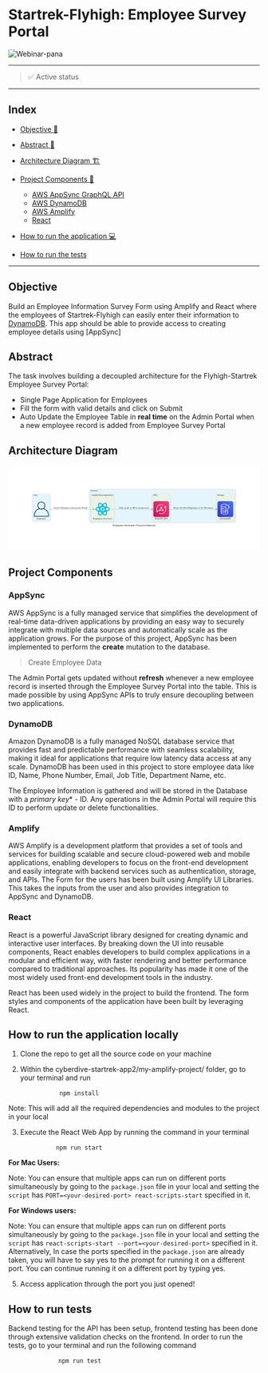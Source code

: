 # Startrek-Flyhigh: Employee Survey Portal

![Webinar-pana](https://user-images.githubusercontent.com/46862684/229015820-c303a49e-dd60-4381-a77a-165e0f9aa562.svg)

----- 

> ✅ Active status <br>


----- 

## Index
  - [Objective 🎯](#objective)
  - [Abstract 📝](#abstract)
  - [Architecture Diagram 🏗](#architecture-diagram)
  - [Project Components 💽](#project-components)
    - [AWS AppSync GraphQL API](#AppSync)
    - [AWS DynamoDB ](#DynamoDB)
    - [AWS Amplify](#Amplify)
    - [React](#React)


  - [How to run the application 💻](#how-to-run-the-application-locally)
  - [How to run the tests ](#how-to-run-tests)
----- 

## Objective
Build an Employee Information Survey Form using Amplify and React where the employees of Startrek-Flyhigh can easily enter their information to [DynamoDB](https://aws.amazon.com/dynamodb/#:~:text=Amazon%20DynamoDB%20is%20a%20fully,data%20import%20and%20export%20tools.). This app should be able to provide access to creating employee details using [AppSync]


## Abstract
The task involves building a decoupled architecture for the Flyhigh-Startrek Employee Survey Portal:

- Single Page Application for Employees 
- Fill the form with valid details and click on Submit
- Auto Update the Employee Table in **real time** on the Admin Portal when a new employee record is added from Employee Survey Portal


## Architecture Diagram
![Architecture](https://github.com/poojithakonduparti/cyberdive-startrek-app2/blob/amplify/my-amplify-project/images/employee_information_portal_architecture.png?raw=true)

## Project Components

### AppSync

AWS AppSync is a fully managed service that simplifies the development of real-time data-driven applications by providing an easy way to securely integrate with multiple data sources and automatically scale as the application grows. For the purpose of this project, AppSync has been implemented to perform the **create** mutation to the database.
> Create Employee Data


The Admin Portal gets updated without **refresh** whenever a new employee record is inserted through the Employee Survey Portal into the table. This is made possible by using AppSync APIs to truly ensure decoupling between two applications.


### DynamoDB
Amazon DynamoDB is a fully managed NoSQL database service that provides fast and predictable performance with seamless scalability, making it ideal for applications that require low latency data access at any scale. DynamoDB has been used in this project to store employee data like ID, Name, Phone Number, Email, Job Title, Department Name, etc.

The Employee Information is gathered and will be stored in the Database with a *primary key** - ID. Any operations in the Admin Portal will require this ID to perform update or delete functionalities.


### Amplify
AWS Amplify is a development platform that provides a set of tools and services for building scalable and secure cloud-powered web and mobile applications, enabling developers to focus on the front-end development and easily integrate with backend services such as authentication, storage, and APIs. 
The Form for the users has been built using Amplify UI Libraries. This takes the inputs from the user and also provides integration to AppSync and DynamoDB.

### React
React is a powerful JavaScript library designed for creating dynamic and interactive user interfaces. By breaking down the UI into reusable components, React enables developers to build complex applications in a modular and efficient way, with faster rendering and better performance compared to traditional approaches. Its popularity has made it one of the most widely used front-end development tools in the industry.

React has been used widely in the project to build the frontend. The form styles and components of the application have been built by leveraging React.

## How to run the application locally

1. Clone the repo to get all the source code on your machine

2. Within the cyberdive-startrek-app2/my-amplify-project/  folder, go to your terminal and run

                  npm install
        
Note: This will add all the required dependencies and modules to the project in your local

3. Execute the React Web App by running the command in your terminal

                 npm run start
**For Mac Users:**

Note: You can ensure that multiple apps can run on different ports simultaneously by going to the `package.json` file in your local and setting the `script` has `PORT=<your-desired-port> react-scripts-start` specified in it.

**For Windows users:**

Note: You can ensure that multiple apps can run on different ports simultaneously by going to the `package.json` file in your local and setting the `script` has `react-scripts-start --port=<your-desired-port>` specified in it.
Alternatively,
In case the ports specified in the `package.json` are already taken, you will have to say yes to the prompt for running it on a different port. You can continue running it on a different port by typing yes.

5. Access application through the port you just opened!

## How to run tests

Backend testing for the API has been setup, frontend testing has been done through extensive validation checks on the frontend. In order to run the tests, go to your terminal and run the following command

                  npm run test
